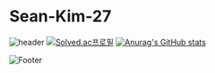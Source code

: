 # Sean-Kim-27

![header](https://capsule-render.vercel.app/api?type=waving&color=gradient&height=230&section=header&text=SeanKim's%20World&fontSize=60&fontAlignY=60&fontAlign=30)
[![Solved.ac프로필](http://mazassumnida.wtf/api/v2/generate_badge?boj=ho00007)](https://solved.ac/ho00007) [![Anurag's GitHub stats](https://github-readme-stats.vercel.app/api?username=sean-kim-27)](https://github.com/sean-kim-27/github-readme-stats)

![Footer](https://capsule-render.vercel.app/api?type=waving&color=gradient&height=160&section=footer)


